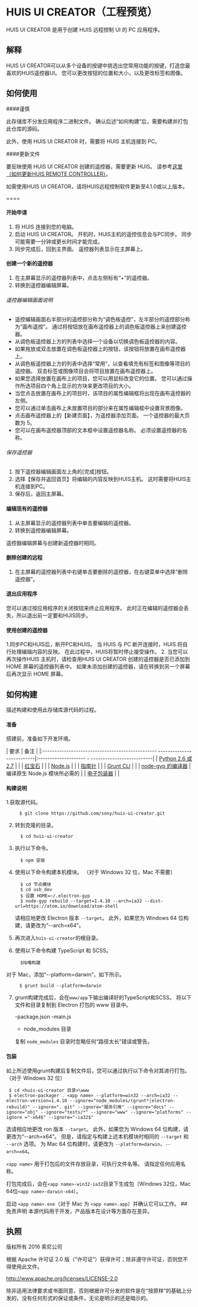 HUIS UI CREATOR（工程预览）
====

HUIS UI CREATOR 是用于创建 HUIS 远程控制 UI 的 PC 应用程序。

## 解释

HUIS UI CREATOR可以从多个设备的按键中挑选出您常用功能的按键，打造您最喜欢的HUIS遥控器UI。 您可以更改按钮的位置和大小，以及更改标签和图像。

## 如何使用

####谨慎

此存储库不分发应用程序二进制文件。 确认后述“如何构建”后，需要构建并打包此仓库的源码。

此外，使用 HUIS UI CREATOR 时，需要将 HUIS 主机连接到 PC。

####更新文件

要反映使用 HUIS UI CREATOR 创建的遥控器，需要更新 HUIS。
请参考[这里（如何更新HUIS REMOTE CONTROLLER）](firmware/readme.md)。

如需使用HUIS UI CREATOR，请将HUIS远程控制软件更新至4.1.0或以上版本。

====

#### 开始申请
1. 将 HUIS 连接到您的电脑。
2. 启动 HUIS UI CREATOR。 开机时，HUIS主机的遥控信息会与PC同步。 同步可能需要一分钟或更长时间才能完成。
3. 同步完成后，回到主界面。 遥控器列表显示在主屏幕上。

#### 创建一个新的遥控器
1. 在主屏幕显示的遥控器列表中，点击左侧标有“+”的遥控器。
2. 转换到遥控器编辑屏幕。

###### 遥控器编辑画面说明
- 遥控编辑画面右半部分的遥控部分称为“调色板遥控”，左半部分的遥控部分称为“画布遥控”。 通过将按钮放在画布遥控器上的调色板遥控器上来创建遥控器。
- 从调色板遥控器上方的列表中选择一个设备以切换调色板遥控器的内容。
- 如果拖放或双击放置在调色板遥控器上的按钮，该按钮将放置在画布遥控器上。
- 从调色板遥控器上方的列表中选择“常用”，以查看填充有标签和图像等项目的遥控器。 双击标签或图像项目会将项目放置在画布遥控器上。
- 如果您选择放置在画布上的项目，您可以用鼠标改变它的位置。 您可以通过操作所选项目四个角上显示的方块来更改项目的大小。
- 当您点击放置在画布上的项目时，该项目的属性编辑框将出现在画布遥控器的左侧。
- 您可以通过单击画布上未放置项目的部分来在属性编辑框中设置背景图像。
- 点击画布遥控器上的【新建页面】，为遥控器添加页面。 一个遥控器的最大页数为 5。
- 您可以在画布遥控器顶部的文本框中设置遥控器名称。 必须设置遥控器的名称。

###### 保存遥控器
1. 按下遥控器编辑画面左上角的[完成]按钮。
2. 选择【保存并返回首页】将编辑的内容反映到HUIS主机。 这时需要将HUIS主机连接到PC。
3. 保存后，返回主屏幕。

#### 编辑现有的遥控器
1. 从主屏幕显示的遥控器列表中单击要编辑的遥控器。
2. 转换到遥控器编辑屏幕。

遥控器编辑屏幕与创建新遥控器时相同。

#### 删除创建的远程
1. 在主屏幕的遥控器列表中右键单击要删除的遥控器，在右键菜单中选择“删除遥控器”。

#### 退出应用程序
您可以通过按应用程序的关闭按钮来终止应用程序。 此时正在编辑的遥控器会丢失，所以退出前一定要和HUIS同步。

#### 使用创建的遥控器

1.同步PC和HUIS后，断开PC和HUIS。 当 HUIS 与 PC 断开连接时，HUIS 将自行处理编辑内容的反映。 在此过程中，HUIS将暂时停止接受操作。
2. 当您可以再次操作HUIS 主机时，请检查用HUIS UI CREATOR 创建的遥控器是否已添加到HOME 屏幕的遥控器列表中。 如果未添加创建的遥控器，请在转换到另一个屏幕后再次显示 HOME 屏幕。



## 如何构建

描述构建和使用此存储库源代码的过程。

#### 准备

搭建前，准备如下开发环境。

| 要求 | 备注 |
|:------------------------------------------------ --------------------------|:-------------------- - --------------------------|
| [Python 2.6 或 2.7](https://www.python.org/downloads/) | |
| [红宝石](http://rubyinstaller.org/) | |
| [Node.js](http://nodejs.org/download/ ) | |
| [指南针](http://compass-style.org/) | |
| [Grunt CLI](https://github.com/gruntjs/grunt-cli) | |
| [node-gyp 的编译器](https://github.com/TooTallNate/node-gyp/) | 编译原生 Node.js 模块所必需的 |
| [电子包装器](https://github.com/electron-userland/electron-packager) | |

#### 构建说明

1.获取源代码。

         $ git clone https://github.com/sony/huis-ui-creator.git

2. 转到克隆的目录。

         $ cd huis-ui-creator

3. 执行以下命令。

         $ npm 安装

4. 使用以下命令构建本机模块。 （对于 Windows 32 位，Mac 不需要）

         $ cd 节点模块
         $ cd usb_dev
         $ 设置 HOME=~/.electron-gyp
         $ node-gyp rebuild --target=1.4.10 --arch=ia32 --dist-url=https://atom.io/download/atom-shell

   请相应地更改 Electron 版本 `--target`。 此外，如果您为 Windows 64 位构建，请更改为“--arch=x64”。

5. 再次进入`huis-ui-creator`的根目录。

6. 使用以下命令构建 TypeScript 和 SCSS。

         $咕噜构建

对于 Mac，添加“--platform=darwin”，如下所示。

         $ grunt build --platform=darwin

7. grunt构建完成后，会在`www/app`下输出编译好的TypeScript和SCSS。 将以下文件和目录复制到 Electron 打包的 www 目录中。

   -package.json
   -main.js
   - node_modules 目录

   复制 `node_modules` 目录时忽略任何“路径太长”错误或警告。

#### 包装
如上所述使用grunt构建后复制文件后，您可以通过执行以下命令对其进行打包。 （对于 Windows 32 位）

     $ cd <huis-ui-creator 目录>\www
     $ electron-packager . <app name> --platform=win32 --arch=ia32 --electron-version=1.4.10 --ignore="node_modules/(grunt*|electron-rebuild)" --ignore=". git" --ignore="服务引用" --ignore="docs" --ignore="obj" --ignore="tests/*" --ignore="www" --ignore="platforms" --ignore ="-x64$" --ignore="-ia32$"

选请相应地更改 ron 版本 `--target`。 此外，如果您为 Windows 64 位构建，请更改为“--arch=x64”。 但是，请指定与构建上述本机模块时相同的 `--target` 和 `--arch` 选项。
为 Mac 64 位构建时，请更改为 `--platform=darwin`、`--arch=x64`。

`<app name>` 用于打包后的文件存放目录，可执行文件名等。 请指定任何应用名称。

打包完成后，会在`<app name>-win32-ia32`目录下生成包（Windows 32位，Mac 64位`<app name>-darwin-x64`）。

启动 `<app name>.exe`（对于 Mac 为 `<app name>.app`）并确认它可以工作。
##免责声明
本源代码用于开发，产品版本在设计等方面存在差异。


## 执照

版权所有 2016 索尼公司

根据 Apache 许可证 2.0 版（“许可证”）获得许可；除非遵守许可证，否则您不得使用此文件。

http://www.apache.org/licenses/LICENSE-2.0

除非适用法律要求或书面同意，否则根据许可分发的软件是在“按原样”的基础上分发的，没有任何形式的保证或条件，无论是明示的还是暗示的。
